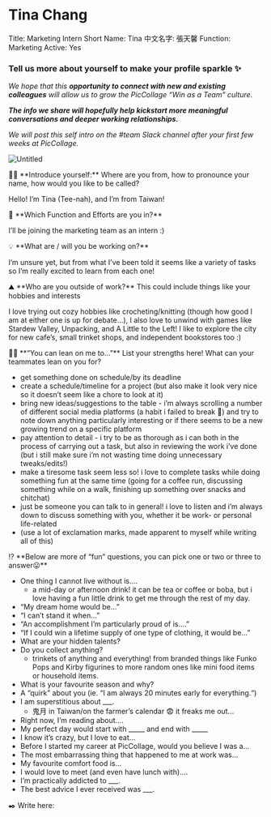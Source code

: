 # Tina Chang

Title: Marketing Intern
Short Name: Tina
中文名字: 張天馨
Function: Marketing
Active: Yes

### Tell us more about yourself to make your profile sparkle ✨

*We hope that this **opportunity to connect with new and existing colleagues** will allow us to grow the PicCollage “Win as a Team” culture.* 

***The info we share will hopefully help kickstart more meaningful conversations and deeper working relationships.*** 

*We will post this self intro on the #team Slack channel after your first few weeks at PicCollage.* 

![Untitled](Tina%20Chang%201debf786f8694f9a9cbbe4114aad9d1d/Untitled.png)

<aside>
👋🏻 **Introduce yourself:** Where are you from, how to pronounce your name, how would you like to be called?

</aside>

Hello! I’m Tina (Tee-nah), and I’m from Taiwan!

<aside>
💼 **Which Function and Efforts are you in?**

</aside>

I’ll be joining the marketing team as an intern :)

<aside>
💡 **What are / will you be working on?**

</aside>

I’m unsure yet, but from what I’ve been told it seems like a variety of tasks so I’m really excited to learn from each one!

<aside>
⛰️ **Who are you outside of work?** This could include things like your hobbies and interests

</aside>

I love trying out cozy hobbies like crocheting/knitting (though how good I am at either one is up for debate…), I also love to unwind with games like Stardew Valley, Unpacking, and A Little to the Left! I like to explore the city for new cafe’s, small trinket shops, and independent bookstores too :)

<aside>
💪🏻 **“You can lean on me to…”** List your strengths here! What can your teammates lean on you for?

</aside>

- get something done on schedule/by its deadline
- create a schedule/timeline for a project (but also make it look very nice so it doesn’t seem like a chore to look at it)
- bring new ideas/suggestions to the table - i’m always scrolling a number of different social media platforms (a habit i failed to break 🥲) and try to note down anything particularly interesting or if there seems to be a new growing trend on a specific platform
- pay attention to detail - i try to be as thorough as i can both in the process of carrying out a task, but also in reviewing the work i’ve done (but i still make sure i’m not wasting time doing unnecessary tweaks/edits!)
- make a tiresome task seem less so! i love to complete tasks while doing something fun at the same time (going for a coffee run, discussing something while on a walk, finishing up something over snacks and chitchat)
- just be someone you can talk to in general! i love to listen and i’m always down to discuss something with you, whether it be work- or personal life-related
- (use a lot of exclamation marks, made apparent to myself while writing all of this)

<aside>
⁉️ **Below are more of “fun” questions, you can pick one or two or three to answer😛**

</aside>

- One thing I cannot live without is….
    - a mid-day or afternoon drink! it can be tea or coffee or boba, but i love having a fun little drink to get me through the rest of my day.
- “My dream home would be…”
- “I can’t stand it when…”
- “An accomplishment I’m particularly proud of is….”
- “If I could win a lifetime supply of one type of clothing, it would be…”
- What are your hidden talents?
- Do you collect anything?
    - trinkets of anything and everything! from branded things like Funko Pops and Kirby figurines to more random ones like mini food items or household items.
- What is your favourite season and why?
- A “quirk” about you (ie. “I am always 20 minutes early for everything.“)
- I am superstitious about ___.
    - 鬼月 in Taiwan/on the farmer’s calendar 😨 it freaks me out…
- Right now, I’m reading about….
- My perfect day would start with _____ and end with _____
- I know it’s crazy, but I love to eat…
- Before I started my career at PicCollage, would you believe I was a…
- The most embarrassing thing that happened to me at work was…
- My favourite comfort food is…
- I would love to meet (and even have lunch with)….
- I’m practically addicted to ___.
- The best advice I ever received was ___.

<aside>
✒️ Write here:

</aside>